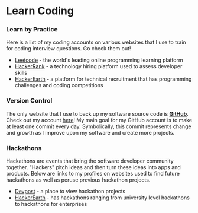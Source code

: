 # Learn Coding

### Learn by Practice

Here is a list of my coding accounts on various websites that I use to train for coding interview questions. Go check them out!

* [Leetcode](https://leetcode.com/paulinakhew/) - the world's leading online programming learning platform
* [HackerRank](https://www.hackerrank.com/paulinakhew12345?hr_r=1) - a technology hiring platform used to assess developer skills
* [HackerEarth](https://www.hackerearth.com/@paulinakhew) - a platform for technical recruitment that has programming challenges and coding competitions

### Version Control

The only website that I use to back up my software source code is [**GitHub**](https://github.com/paulinakhew). Check out my account [here](https://github.com/paulinakhew)! My main goal for my GitHub account is to make at least one commit every day. Symbolically, this commit represents change and growth as I improve upon my software and create more projects. 

### Hackathons

Hackathons are events that bring the software developer community together. "Hackers" pitch ideas and then turn these ideas into apps and products. Below are links to my profiles on websites used to find future hackathons as well as peruse previous hackathon projects.  

* [Devpost](https://devpost.com/Paulinakhew?ref_content=user-portfolio&ref_feature=portfolio&ref_medium=global-nav) - a place to view hackathon projects
* [HackerEarth](https://www.hackerearth.com/@paulinakhew) - has hackathons ranging from university level hackathons to hackathons for enterprises

